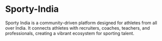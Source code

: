 # Sporty-India
Sporty India is a community-driven platform designed for athletes from all over India. It connects athletes with recruiters, coaches, teachers, and professionals, creating a vibrant ecosystem for sporting talent.
